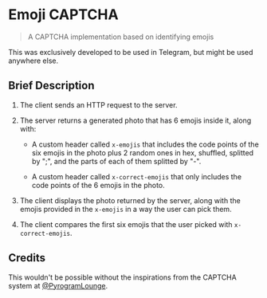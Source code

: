 # Emoji CAPTCHA

> A CAPTCHA implementation based on identifying emojis

This was exclusively developed to be used in Telegram, but might be used anywhere else.

## Brief Description

1. The client sends an HTTP request to the server.

2. The server returns a generated photo that has 6 emojis inside it, along with:

    - A custom header called `x-emojis` that includes the code points of the six
  emojis in the photo plus 2 random ones in hex, shuffled, splitted by ";",
  and the parts of each of them splitted by "-".

    - A custom header called `x-correct-emojis` that only includes the code points
  of the 6 emojis in the photo.

3. The client displays the photo returned by the server, along with the emojis
   provided in the `x-emojis` in a way the user can pick them.

4. The client compares the first six emojis that the user picked with `x-correct-emojis`.

## Credits

This wouldn't be possible without the inspirations from the CAPTCHA system at [@PyrogramLounge](https://t.me/PyrogramLounge).
